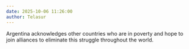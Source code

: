 ```yaml
---
date: 2025-10-06 11:26:00
author: Telasur
---
```


Argentina acknowledges other countries who are in poverty and hope to join alliances to eliminate this struggle throughout the world. 